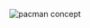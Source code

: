 ![pacman concept](https://github.com/JMBoulos12/threejs/assets/65892342/a9979223-538c-4e06-9018-7fb89fe03e71)
